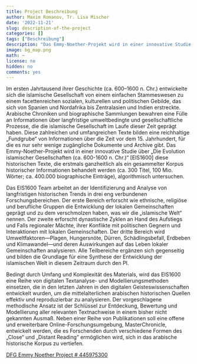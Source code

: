 ```yaml
---
title: Project Beschreibung
author: Maxim Romanov, Tr. Lisa Mischer
date: '2022-11-21'
slug: description-of-the-project
categories: []
tags: ["Beschreibung"]
description: "Das Emmy-Noether-Projekt wird in einer innovative Studie über „Die Evolution islamischer Gesellschaften (ca. 600-1600 n. Chr.)“ [EIS1600] diese historischen Texte, die erstmals ganzheitlich als ein gesammelter Korpus historischer Informationen behandelt werden."
image: bg_map.png
math: ~
license: no
hidden: no
comments: yes
---
```


Im ersten Jahrtausend ihrer Geschichte (ca. 600–1600 n. Chr.) entwickelte sich die islamische Gesellschaft von einem einfachen Stammeswesen zu einem facettenreichen sozialen, kulturellen und politischen Gebilde, das sich von Spanien und Nordafrika bis Zentralasien und Indien erstreckte. Arabische Chroniken und biographische Sammlungen bewahren eine Fülle an Informationen über langfristige umweltbedingte und gesellschaftliche Prozesse, die die islamische Gesellschaft im Laufe dieser Zeit geprägt haben. Diese zahlreichen und umfangreichen Texte bilden eine reichhaltige „Fundgrube“ von Informationen über die Zeit vor dem 15. Jahrhundert, für die es nur sehr wenige zugängliche Dokumente und Archive gibt. Das Emmy-Noether-Projekt wird in einer innovative Studie über „Die Evolution islamischer Gesellschaften (ca. 600-1600 n. Chr.)“ [EIS1600] diese historischen Texte, die erstmals ganzheitlich als ein gesammelter Korpus historischer Informationen behandelt werden (ca. 300 Titel, 100 Mio. Wörter; ca. 400.000 biographische Einträge), algorithmisch untersuchen.

Das EIS1600 Team arbeitet an der Identifizierung and Analyse von langfristigen historischen Trends in drei eng verbundenen Forschungsbereichen. Der erste Bereich erforscht wie ethnische, religiöse und berufliche Gruppen die Entwicklung der lokalen Gemeinschaften geprägt und zu dem verschmolzen haben, was wir die „islamische Welt“ nennen. Der zweite erforscht dynastische Zyklen an Hand des Aufstiegs und Falls regionaler Mächte, ihrer Konflikte mit politischen Gegnern und Interaktionen mit lokalen Gemeinschaften. Der dritte Bereich wird Umweltfaktoren—Plagen, Hungersnöte, Dürren, Schädlingsbefall, Erdbeben und Klimawandel—und deren Auswirkungen auf das Leben lokaler Gemeinschaften analysieren. Alle Teilbereiche ergänzen sich gegenseitig und bilden die Grundlage für eine Synthese der Entwicklung der islamischen Welt in diesem Zeitraum durch den PI.

Bedingt durch Umfang und Komplexität des Materials, wird das EIS1600 eine Reihe von digitalen Textanalyse- und Modellierungsmethoden einsetzen, die in den letzten Jahren in den digitalen Geisteswissenschaften entwickelt wurden, um die mittelalterlichen arabischen historischen Quellen effektiv und reproduzierbar zu analysieren. Der vorgeschlagene methodische Ansatz ist der Schlüssel zur Entdeckung, Bewertung und Modellierung aller relevanten Textnachweise in einem bisher nicht gekannten Ausmaß. Neben einer Reihe von Publikationen soll eine offene und erweiterbare Online-Forschungsumgebung, MasterChronicle, entwickelt werden, die es Forschenden durch verschiedene Formen des „Close“ und „Distant Reading“ ermöglichen wird, sich in das arabische historische Korpus zu vertiefen.

[DFG Emmy Noether Project # 445975300](https://gepris.dfg.de/gepris/projekt/445975300?language=en)
